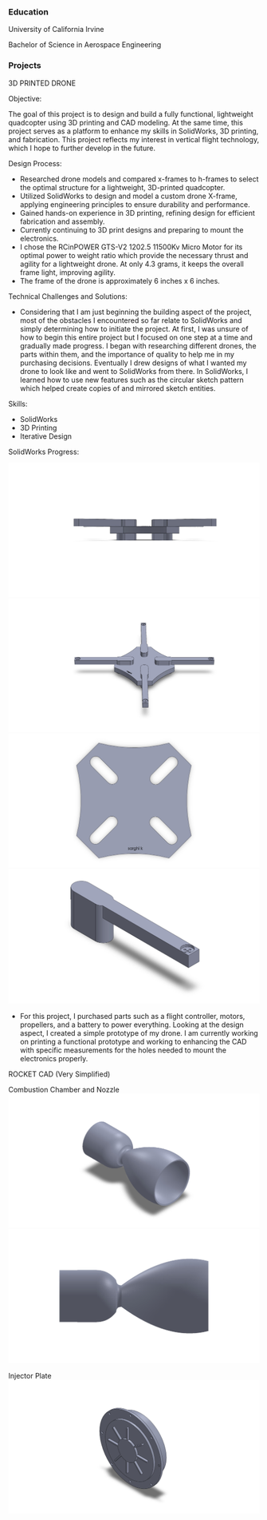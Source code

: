 ### Education
University of California Irvine

Bachelor of Science in Aerospace Engineering



### Projects

3D PRINTED DRONE

Objective: 

The goal of this project is to design and build a fully functional, lightweight quadcopter using 3D printing and CAD modeling. At the same time, this project serves as a platform to enhance my skills in SolidWorks, 3D printing, and fabrication. This project reflects my interest in vertical flight technology, which I hope to further develop in the future.




Design Process:

- Researched drone models and compared x-frames to h-frames to select the optimal structure for a lightweight, 3D-printed quadcopter.
- Utilized SolidWorks to design and model a custom drone X-frame, applying engineering principles to ensure durability and performance.
- Gained hands-on experience in 3D printing, refining design for efficient fabrication and assembly.
- Currently continuing to 3D print designs and preparing to mount the electronics.
- I chose the RCinPOWER GTS-V2 1202.5 11500Kv Micro Motor for its optimal power to weight ratio which provide the necessary thrust and agility for a lightweight drone. At only 4.3 grams, it keeps the overall frame light, improving agility.
- The frame of the drone is approximately 6 inches x 6 inches.


Technical Challenges and Solutions:
- Considering that I am just beginning the building aspect of the project, most of the obstacles I encountered so far relate to SolidWorks and simply determining how to initiate the project. At first, I was unsure of how to begin this entire project but I focused on one step at a time and gradually made progress. I began with researching different drones, the parts within them, and the importance of quality to help me in my purchasing decisions. Eventually I drew designs of what I wanted my drone to look like and went to SolidWorks from there. In SolidWorks, I learned how to use new features such as the circular sketch pattern which helped create copies of and mirrored sketch entities.


Skills:
- SolidWorks
- 3D Printing
- Iterative Design


SolidWorks Progress:

![Solidworks Model](DRONEASSEM.JPG)
![Solidworks Model](DRONEASSEM.SLDASM3.JPG)
![Solidworks Model](DRONEBASE.JPG)
![Solidworks Model](droneleg.JPG)

- For this project, I purchased parts such as a flight controller, motors, propellers, and a battery to power everything. Looking at the design aspect, I created a simple prototype of my drone. I am currently working on printing a functional prototype and working to enhancing the CAD with specific measurements for the holes needed to mount the electronics properly. 




ROCKET CAD (Very Simplified)


Combustion Chamber and Nozzle
![Solidworks Model](nozzlecombustionside.JPG)
![Solidworks Model](nozzlecombustion.JPG)



Injector Plate
![Solidworks Model](injectorplate.JPG)

